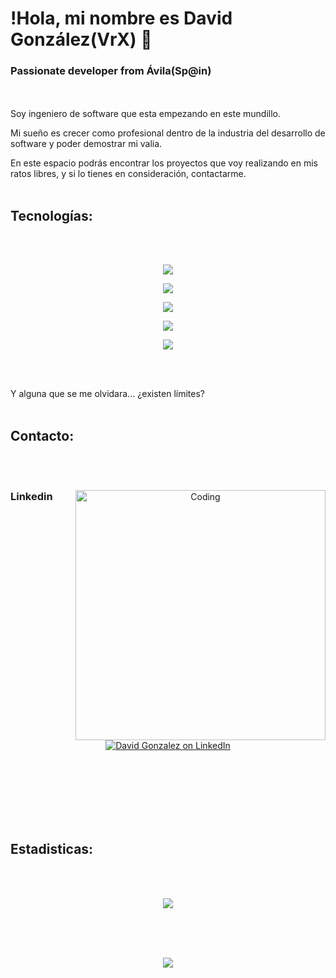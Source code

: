 # !Hola, mi nombre es David González(VrX) 👋
### Passionate developer from Ávila(Sp@in)

<br></br>
Soy ingeniero de software que esta empezando en este mundillo.

Mi sueño es crecer como profesional dentro de la industria del desarrollo de software y poder demostrar mi valia.

En este espacio podrás encontrar los proyectos que voy realizando en mis ratos libres, y si lo tienes en consideración, contactarme.
<br></br>

## Tecnologías:
<br></br>
<p align="center">
  <a href="https://skillicons.dev">
    <img src="https://skillicons.dev/icons?i=js,html,css,bootstrap,react,php,redux" />
  </a>
</p>
<p align="center">
  <a href="https://skillicons.dev">
    <img src="https://skillicons.dev/icons?i=nextjs,angular,java,kotlin,swift,spring,maven" />
  </a>
</p>
<p align="center">
  <a href="https://skillicons.dev">
    <img src="https://skillicons.dev/icons?i=mysql,postgres,sqlite,firebase,postman,git,idea" />
  </a>
</p>
<p align="center">
  <a href="https://skillicons.dev">
    <img src="https://skillicons.dev/icons?i=androidstudio,vscode,eclipse,ps,ai,ae,au" />
  </a>
</p>
<p align="center">
  <a href="https://skillicons.dev">
    <img src="https://skillicons.dev/icons?i=arduino,raspberrypi,autocad,figma,flutter,aws,wordpress" />
  </a>
</p>

<br></br>

Y alguna que se me olvidara... ¿existen límites?
<br></br>

## Contacto:

<br></br>
<div align="center">
<img align="right" alt="Coding" width="400"src="https://i.pinimg.com/originals/29/12/98/29129842108c46684a26c427741db074.gif" />
<h3 align="left">Linkedin</h3>
<p></p>
<p align="center">
<a href="https://www.linkedin.com/in/dagonca/" target="blank"> <img src="https://skillicons.dev/icons?i=linkedin" alt="David Gonzalez on LinkedIn" /></a>
</p>
</div>
<br></br>
<br></br>
<br></br>

## Estadisticas:

<br></br>
<div align="center">
  <picture>
    <source
      srcset="https://github-readme-stats.vercel.app/api?username=djvirux&show_icons=true&theme=dark"
      media="(prefers-color-scheme: dark)"
    />
    <source
      srcset="https://github-readme-stats.vercel.app/api/?username=djvirux&theme=tokyonight&showicons=true&count_private=true"
      media="(prefers-color-scheme: light), (prefers-color-scheme: no-preference)"
    />
    <img src="https://github-readme-stats.vercel.app/api?username=djvirux&show_icons=true" />
  </picture>
  <br></br>
</div>

<br></br>

<div align="center">
  <picture>
    <source
      srcset="https://github-readme-stats.vercel.app/api?username=djvirux&show_icons=true&theme=dark"
      media="(prefers-color-scheme: dark)"
    />
    <source
      srcset="https://github-readme-stats.vercel.app/api/top-langs/?username=djvirux&theme=tokyonight"
      media="(prefers-color-scheme: light), (prefers-color-scheme: no-preference)"
    />
    <img src="https://github-readme-stats.vercel.app/api?username=djvirux&show_icons=true" />
  </picture>
  <br></br>
</div>
